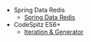 - Spring Data Redis
    - [Spring Data Redis](https://github.com/chori84/til/blob/master/Spring/SpringDataRedis/SpringDataRedis.md)
- CodeSpitz ES6+
    - [Iteration & Generator](https://github.com/chori84/til/blob/master/JavaScript/CodeSpitz74-ES6+/03.Iteration&Generator.md)